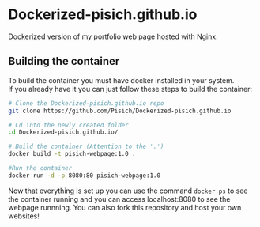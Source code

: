 # Dockerized-pisich.github.io
Dockerized version of my portfolio web page hosted with Nginx.

## Building the container
To build the container you must have docker installed in your system.</br>
If you already have it you can just follow these steps to build the container:
```bash
# Clone the Dockerized-pisich.github.io repo
git clone https://github.com/Pisich/Dockerized-pisich.github.io

# Cd into the newly created folder
cd Dockerized-pisich.github.io/

# Build the container (Attention to the '.')
docker build -t pisich-webpage:1.0 .

#Run the container
docker run -d -p 8080:80 pisich-webpage:1.0
```
Now that everything is set up you can use the command ```docker ps``` to see the container running and you can access localhost:8080 to see the webpage runnning.
You can also fork this repository and host your own websites!
